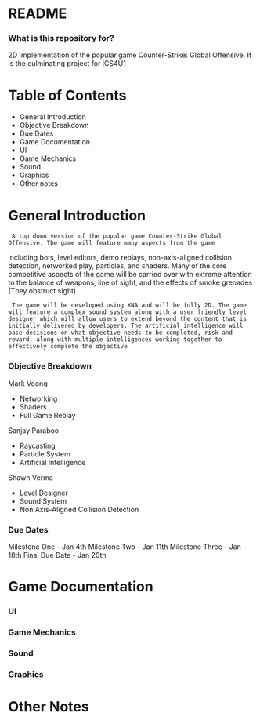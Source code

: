 # README #

### What is this repository for? ###

2D Implementation of the popular game Counter-Strike: Global Offensive. It is the culminating project for ICS4U1

# Table of Contents #

* General Introduction
* Objective Breakdown
* Due Dates 
* Game Documentation
* UI
* Game Mechanics
* Sound
* Graphics
* Other notes

# General Introduction #

     A top down version of the popular game Counter-Strike Global Offensive. The game will feature many aspects from the game 
including bots, level editors, demo replays, non-axis-aligned collision detection, networked play, particles, and shaders. 
Many of the core competitive aspects of the game will be carried over with extreme attention to the balance of weapons, 
line of sight, and the effects of smoke grenades (They obstruct sight).

     The game will be developed using XNA and will be fully 2D. The game will feature a complex sound system along with a user friendly level designer which will allow users to extend beyond the content that is initially delivered by developers. The artificial intelligence will base decisions on what objective needs to be completed, risk and reward, along with multiple intelligences working together to effectively complete the objective

### Objective Breakdown ###

Mark Voong
* Networking
* Shaders
* Full Game Replay

Sanjay Paraboo
* Raycasting
* Particle System
* Artificial Intelligence

Shawn Verma
* Level Designer
* Sound System
* Non Axis-Aligned Collision Detection

### Due Dates ###
Milestone One - Jan 4th
Milestone Two - Jan 11th
Milestone Three - Jan 18th
Final Due Date - Jan 20th

# Game Documentation #

### UI ###

### Game Mechanics ###

### Sound ###

### Graphics ###

# Other Notes #